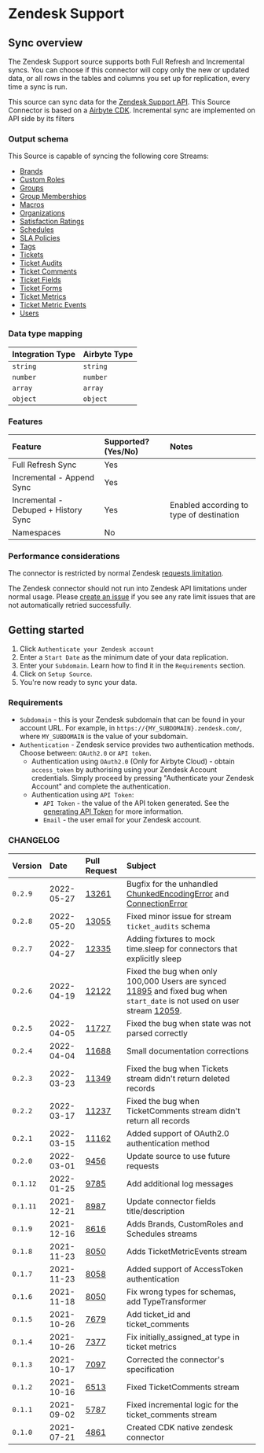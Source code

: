 # Zendesk Support

## Sync overview

The Zendesk Support source supports both Full Refresh and Incremental syncs. You can choose if this connector will copy only the new or updated data, or all rows in the tables and columns you set up for replication, every time a sync is run.

This source can sync data for the [Zendesk Support API](https://developer.zendesk.com/api-reference/apps/apps-support-api/introduction/). This Source Connector is based on a [Airbyte CDK](https://docs.airbyte.io/connector-development/cdk-python). Incremental sync are implemented on API side by its filters

### Output schema

This Source is capable of syncing the following core Streams:

* [Brands](https://developer.zendesk.com/api-reference/ticketing/account-configuration/brands/#list-brands)
* [Custom Roles](https://developer.zendesk.com/api-reference/ticketing/account-configuration/custom_roles/#list-custom-roles)
* [Groups](https://developer.zendesk.com/rest_api/docs/support/groups)
* [Group Memberships](https://developer.zendesk.com/rest_api/docs/support/group_memberships)
* [Macros](https://developer.zendesk.com/rest_api/docs/support/macros)
* [Organizations](https://developer.zendesk.com/rest_api/docs/support/organizations)
* [Satisfaction Ratings](https://developer.zendesk.com/rest_api/docs/support/satisfaction_ratings)
* [Schedules](https://developer.zendesk.com/api-reference/ticketing/ticket-management/schedules/#list-schedules)
* [SLA Policies](https://developer.zendesk.com/rest_api/docs/support/sla_policies)
* [Tags](https://developer.zendesk.com/rest_api/docs/support/tags)
* [Tickets](https://developer.zendesk.com/api-reference/ticketing/ticket-management/incremental_exports/#incremental-ticket-export-time-based)
* [Ticket Audits](https://developer.zendesk.com/rest_api/docs/support/ticket_audits)
* [Ticket Comments](https://developer.zendesk.com/api-reference/ticketing/ticket-management/incremental_exports/#incremental-ticket-event-export)
* [Ticket Fields](https://developer.zendesk.com/rest_api/docs/support/ticket_fields)
* [Ticket Forms](https://developer.zendesk.com/rest_api/docs/support/ticket_forms)
* [Ticket Metrics](https://developer.zendesk.com/rest_api/docs/support/ticket_metrics)
* [Ticket Metric Events](https://developer.zendesk.com/api-reference/ticketing/tickets/ticket_metric_events/)
* [Users](https://developer.zendesk.com/api-reference/ticketing/ticket-management/incremental_exports/#incremental-user-export)

### Data type mapping

| Integration Type | Airbyte Type |
|:-----------------|:-------------|
| `string`         | `string`     |
| `number`         | `number`     |
| `array`          | `array`      |
| `object`         | `object`     |

### Features

| Feature                              | Supported?\(Yes/No\) | Notes                                    |
|:-------------------------------------|:---------------------|:-----------------------------------------|
| Full Refresh Sync                    | Yes                  |                                          |
| Incremental - Append Sync            | Yes                  |                                          |
| Incremental - Debuped + History Sync | Yes                  | Enabled according to type of destination |
| Namespaces                           | No                   |                                          |

### Performance considerations

The connector is restricted by normal Zendesk [requests limitation](https://developer.zendesk.com/rest_api/docs/support/usage_limits).

The Zendesk connector should not run into Zendesk API limitations under normal usage. Please [create an issue](https://github.com/airbytehq/airbyte/issues) if you see any rate limit issues that are not automatically retried successfully.

## Getting started
1. Click `Authenticate your Zendesk account`
2. Enter a `Start Date` as the minimum date of your data replication.
3. Enter your `Subdomain`. Learn how to find it in the `Requirements` section.
4. Click on `Setup Source`.
5. You're now ready to sync your data.

### Requirements

* `Subdomain` - this is your Zendesk subdomain that can be found in your account URL. For example, in `https://{MY_SUBDOMAIN}.zendesk.com/`, where `MY_SUBDOMAIN` is the value of your subdomain.
* `Authentication` - Zendesk service provides two authentication methods. Choose between: `OAuth2.0` or `API token`.
  * Authentication using `OAuth2.0` (Only for Airbyte Cloud) - obtain `access_token` by authorising using your Zendesk Account credentials. Simply proceed by pressing "Authenticate your Zendesk Account" and complete the authentication.
  * Authentication using `API Token`:
    * `API Token` - the value of the API token generated. See the [generating API Token](https://support.zendesk.com/hc/en-us/articles/226022787-Generating-a-new-API-token) for more information.
    * `Email` - the user email for your Zendesk account.


### CHANGELOG

| Version  | Date       | Pull Request                                             | Subject                                                                                                                                                                                                                            |
|:---------|:-----------|:---------------------------------------------------------|:-----------------------------------------------------------------------------------------------------------------------------------------------------------------------------------------------------------------------------------|
| `0.2.9`  | 2022-05-27 | [13261](https://github.com/airbytehq/airbyte/pull/13261) | Bugfix for the unhandled [ChunkedEncodingError](https://github.com/airbytehq/airbyte/issues/12591) and [ConnectionError](https://github.com/airbytehq/airbyte/issues/12155)                                                        |
| `0.2.8`  | 2022-05-20 | [13055](https://github.com/airbytehq/airbyte/pull/13055) | Fixed minor issue for stream `ticket_audits` schema                                                                                                                                                                                |
| `0.2.7`  | 2022-04-27 | [12335](https://github.com/airbytehq/airbyte/pull/12335) | Adding fixtures to mock time.sleep for connectors that explicitly sleep                                                                                                                                                            |
| `0.2.6`  | 2022-04-19 | [12122](https://github.com/airbytehq/airbyte/pull/12122) | Fixed the bug when only 100,000 Users are synced [11895](https://github.com/airbytehq/airbyte/issues/11895) and fixed bug when `start_date` is not used on user stream [12059](https://github.com/airbytehq/airbyte/issues/12059). |
| `0.2.5`  | 2022-04-05 | [11727](https://github.com/airbytehq/airbyte/pull/11727) | Fixed the bug when state was not parsed correctly                                                                                                                                                                                  |
| `0.2.4`  | 2022-04-04 | [11688](https://github.com/airbytehq/airbyte/pull/11688) | Small documentation corrections                                                                                                                                                                                                    |
| `0.2.3`  | 2022-03-23 | [11349](https://github.com/airbytehq/airbyte/pull/11349) | Fixed the bug when Tickets stream didn't return deleted records                                                                                                                                                                    |
| `0.2.2`  | 2022-03-17 | [11237](https://github.com/airbytehq/airbyte/pull/11237) | Fixed the bug when TicketComments stream didn't return all records                                                                                                                                                                 |
| `0.2.1`  | 2022-03-15 | [11162](https://github.com/airbytehq/airbyte/pull/11162) | Added support of OAuth2.0 authentication method                                                                                                                                                                                    |
| `0.2.0`  | 2022-03-01 | [9456](https://github.com/airbytehq/airbyte/pull/9456)   | Update source to use future requests                                                                                                                                                                                               |
| `0.1.12` | 2022-01-25 | [9785](https://github.com/airbytehq/airbyte/pull/9785)   | Add additional log messages                                                                                                                                                                                                        |
| `0.1.11` | 2021-12-21 | [8987](https://github.com/airbytehq/airbyte/pull/8987)   | Update connector fields title/description                                                                                                                                                                                          |
| `0.1.9`  | 2021-12-16 | [8616](https://github.com/airbytehq/airbyte/pull/8616)   | Adds Brands, CustomRoles and Schedules streams                                                                                                                                                                                     |
| `0.1.8`  | 2021-11-23 | [8050](https://github.com/airbytehq/airbyte/pull/8168)   | Adds TicketMetricEvents stream                                                                                                                                                                                                     |
| `0.1.7`  | 2021-11-23 | [8058](https://github.com/airbytehq/airbyte/pull/8058)   | Added support of AccessToken authentication                                                                                                                                                                                        |
| `0.1.6`  | 2021-11-18 | [8050](https://github.com/airbytehq/airbyte/pull/8050)   | Fix wrong types for schemas, add TypeTransformer                                                                                                                                                                                   |
| `0.1.5`  | 2021-10-26 | [7679](https://github.com/airbytehq/airbyte/pull/7679)   | Add ticket_id and ticket_comments                                                                                                                                                                                                  |
| `0.1.4`  | 2021-10-26 | [7377](https://github.com/airbytehq/airbyte/pull/7377)   | Fix initially_assigned_at type in ticket metrics                                                                                                                                                                                   |
| `0.1.3`  | 2021-10-17 | [7097](https://github.com/airbytehq/airbyte/pull/7097)   | Corrected the connector's specification                                                                                                                                                                                            |
| `0.1.2`  | 2021-10-16 | [6513](https://github.com/airbytehq/airbyte/pull/6513)   | Fixed TicketComments stream                                                                                                                                                                                                        |
| `0.1.1`  | 2021-09-02 | [5787](https://github.com/airbytehq/airbyte/pull/5787)   | Fixed incremental logic for the ticket_comments stream                                                                                                                                                                             |
| `0.1.0`  | 2021-07-21 | [4861](https://github.com/airbytehq/airbyte/pull/4861)   | Created CDK native zendesk connector                                                                                                                                                                                               |
